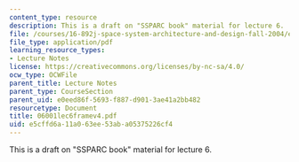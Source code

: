 ```yaml
---
content_type: resource
description: This is a draft on "SSPARC book" material for lecture 6.
file: /courses/16-892j-space-system-architecture-and-design-fall-2004/e5cffd6a11a063ee53aba05375226cf4_06001lec6framev4.pdf
file_type: application/pdf
learning_resource_types:
- Lecture Notes
license: https://creativecommons.org/licenses/by-nc-sa/4.0/
ocw_type: OCWFile
parent_title: Lecture Notes
parent_type: CourseSection
parent_uid: e0eed86f-5693-f887-d901-3ae41a2bb482
resourcetype: Document
title: 06001lec6framev4.pdf
uid: e5cffd6a-11a0-63ee-53ab-a05375226cf4
---
```

This is a draft on "SSPARC book" material for lecture 6.